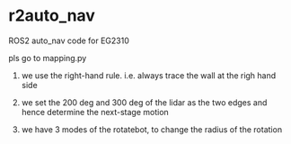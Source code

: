 # r2auto_nav
ROS2 auto_nav code for EG2310

pls go to mapping.py

1. we use the right-hand rule. i.e. always trace the wall at the righ hand side

2. we set the 200 deg and 300 deg of the lidar as the two edges and hence determine the next-stage motion

3. we have 3 modes of the rotatebot, to change the radius of the rotation
